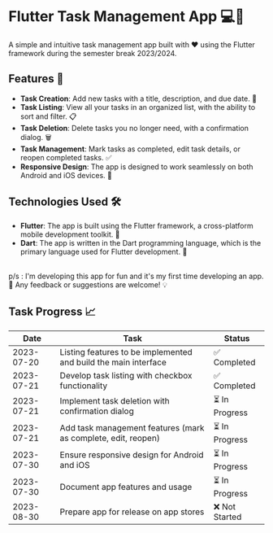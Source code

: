 # Flutter Task Management App 💻💖

A simple and intuitive task management app built with ❤️ using the Flutter framework during the semester break 2023/2024.

## Features 🌟

- **Task Creation**: Add new tasks with a title, description, and due date. 📝
- **Task Listing**: View all your tasks in an organized list, with the ability to sort and filter. 📋
- **Task Deletion**: Delete tasks you no longer need, with a confirmation dialog. 🗑️
- **Task Management**: Mark tasks as completed, edit task details, or reopen completed tasks. ✅
- **Responsive Design**: The app is designed to work seamlessly on both Android and iOS devices. 📱

## Technologies Used 🛠️

- **Flutter**: The app is built using the Flutter framework, a cross-platform mobile development toolkit. 🌈
- **Dart**: The app is written in the Dart programming language, which is the primary language used for Flutter development. 🎯

<br>
p/s : I'm developing this app for fun and it's my first time developing an app. 🎉 Any feedback or suggestions are welcome! 💡
<br>

## Task Progress 📈

| Date | Task | Status |
|------|------|--------|
| 2023-07-20 | Listing features to be implemented and build the main interface | ✅ Completed |
| 2023-07-21 | Develop task listing with checkbox functionality | ✅ Completed |
| 2023-07-21 | Implement task deletion with confirmation dialog | ⏳ In Progress |
| 2023-07-21 | Add task management features (mark as complete, edit, reopen) | ⏳ In Progress |
| 2023-07-30 | Ensure responsive design for Android and iOS | ⏳ In Progress |
| 2023-07-30 | Document app features and usage | ⏳ In Progress |
| 2023-08-30 | Prepare app for release on app stores | ❌ Not Started |
